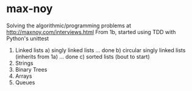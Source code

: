 # max-noy
Solving the algorithmic/programming problems at http://maxnoy.com/interviews.html
From 1b, started using TDD with Python's unittest

1) Linked lists
    a) singly linked lists ... done
    b) circular singly linked lists (inherits from 1a) ... done 
    c) sorted lists (bout to start)
2) Strings 
3) Binary Trees
4) Arrays
5) Queues
